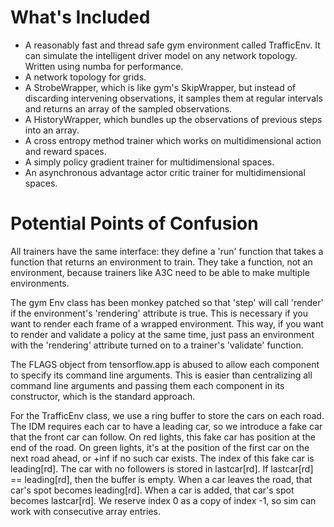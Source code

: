 What's Included
===============
- A reasonably fast and thread safe gym environment called TrafficEnv. It can simulate the intelligent
driver model on any network topology. Written using numba for performance.
- A network topology for grids.
- A StrobeWrapper, which is like gym's SkipWrapper, but instead
of discarding intervening observations, it samples them at regular 
intervals and returns an array of the sampled observations.
- A HistoryWrapper, which bundles up the observations of previous steps into an array.
- A cross entropy method trainer which works on multidimensional
action and reward spaces.
- A simply policy gradient trainer for multidimensional spaces.
- An asynchronous advantage actor critic trainer for multidimensional spaces.

Potential Points of Confusion
=============================

All trainers have the same interface: they define a 'run' function
that takes a function that returns an environment to train. They
take a function, not an environment, because trainers like A3C
need to be able to make multiple environments.

The gym Env class has been monkey patched so that 'step' will call
'render' if the environment's 'rendering' attribute is true. This
is necessary if you want to render each frame of a wrapped environment.
This way, if you want to render and validate a policy at the same time,
just pass an environment with the 'rendering' attribute turned on to
a trainer's 'validate' function.

The FLAGS object from tensorflow.app is abused to allow each
component to specify its command line arguments.
This is easier than centralizing all command line arguments
and passing them each component in its constructor, which is
the standard approach. 

For the TrafficEnv class, we use a ring buffer to store the cars on each road. The IDM requires each
car to have a leading car, so we introduce a fake car that the front car can follow. 
On red lights, this fake car has position at the end of the road. On green lights, it's at
the position of the first car on the next road ahead, or +inf if no such car exists.
The index of this fake car is leading[rd]. The car with no followers is stored in lastcar[rd].
If lastcar[rd] == leading[rd], then the buffer is empty. When a car leaves the road, that
car's spot becomes leading[rd]. When a car is added, that car's spot becomes lastcar[rd].
We reserve index 0 as a copy of index -1, so sim can work with consecutive array entries.
